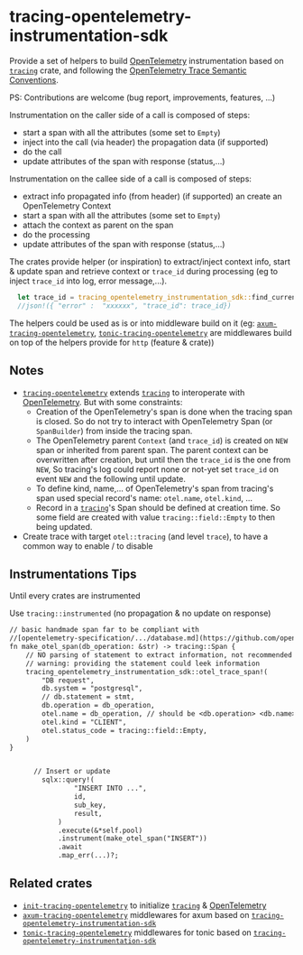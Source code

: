 # tracing-opentelemetry-instrumentation-sdk

Provide a set of helpers to build [OpenTelemetry] instrumentation based on [`tracing`] crate, and following the [OpenTelemetry Trace Semantic Conventions](https://github.com/open-telemetry/opentelemetry-specification/tree/v1.22.0/specification/trace/semantic_conventions).

PS: Contributions are welcome (bug report, improvements, features, ...)

Instrumentation on the caller side of a call is  composed of steps:

- start a span with all the attributes (some set to `Empty`)
- inject into the call (via header) the propagation data (if supported)
- do the call
- update attributes of the span with response (status,...)

Instrumentation on the callee side of a call is  composed of steps:

- extract info propagated info (from header) (if supported) an create an OpenTelemetry Context
- start a span with all the attributes (some set to `Empty`)
- attach the context as parent on the span
- do the processing
- update attributes of the span with response (status,...)

The crates provide helper (or inspiration) to extract/inject context info, start & update span and retrieve context or `trace_id` during processing (eg to inject `trace_id` into log, error message,...).

```rust
  let trace_id = tracing_opentelemetry_instrumentation_sdk::find_current_trace_id();
  //json!({ "error" :  "xxxxxx", "trace_id": trace_id})
```

The helpers could be used as is or into middleware build on it (eg: [`axum-tracing-opentelemetry`], [`tonic-tracing-opentelemetry`] are middlewares build on top of the helpers provide for `http` (feature & crate))

## Notes

- [`tracing-opentelemetry`] extends [`tracing`] to interoperate with [OpenTelemetry]. But with some constraints:
  - Creation of the OpenTelemetry's span is done when the tracing span is closed. So do not try to interact with OpenTelemetry Span (or `SpanBuilder`) from inside the tracing span.
  - The OpenTelemetry parent `Context` (and `trace_id`) is created on `NEW` span or inherited from parent span. The parent context can be overwritten after creation, but until then the `trace_id` is the one from `NEW`, So tracing's log could report none or not-yet set `trace_id` on event `NEW` and the following until update.
  - To define kind, name,... of OpenTelemetry's span from tracing's span used special record's name: `otel.name`, `otel.kind`, ...
  - Record in a [`tracing`]'s Span should be defined at creation time. So some field are created with value `tracing::field::Empty` to then being updated.
- Create trace with target `otel::tracing` (and level `trace`), to have a common way to enable / to disable

## Instrumentations Tips

Until every crates are instrumented

Use `tracing::instrumented` (no propagation & no update on response)

```txt
// basic handmade span far to be compliant with
//[opentelemetry-specification/.../database.md](https://github.com/open-telemetry/opentelemetry-specification/blob/v1.22.0/specification/trace/semantic_conventions/database.md)
fn make_otel_span(db_operation: &str) -> tracing::Span {
    // NO parsing of statement to extract information, not recommended by Specification and time-consuming
    // warning: providing the statement could leek information
    tracing_opentelemetry_instrumentation_sdk::otel_trace_span!(
        "DB request",
        db.system = "postgresql",
        // db.statement = stmt,
        db.operation = db_operation,
        otel.name = db_operation, // should be <db.operation> <db.name>.<db.sql.table>,
        otel.kind = "CLIENT",
        otel.status_code = tracing::field::Empty,
    )
}


      // Insert or update
        sqlx::query!(
                "INSERT INTO ...",
                id,
                sub_key,
                result,
            )
            .execute(&*self.pool)
            .instrument(make_otel_span("INSERT"))
            .await
            .map_err(...)?;
```

## Related crates

- [`init-tracing-opentelemetry`] to initialize [`tracing`] & [OpenTelemetry]
- [`axum-tracing-opentelemetry`] middlewares for axum based on [`tracing-opentelemetry-instrumentation-sdk`]
- [`tonic-tracing-opentelemetry`] middlewares for tonic based on [`tracing-opentelemetry-instrumentation-sdk`]

[`tracing-opentelemetry`]: https://crates.io/crates/tracing-opentelemetry
[OpenTelemetry]: https://crates.io/crates/opentelemetry
[`tracing`]: https://crates.io/crates/tracing
[`axum-tracing-opentelemetry`]: https://crates.io/crates/axum-tracing-opentelemetry
[`init-tracing-opentelemetry`]: https://crates.io/crates/init-tracing-opentelemetry
[`tonic-tracing-opentelemetry`]: https://crates.io/crates/tonic-tracing-opentelemetry
[`tracing-opentelemetry-instrumentation-sdk`]: https://crates.io/crates/tracing-opentelemetry-instrumentation-sdk
